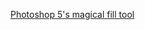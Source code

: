 ---
layout: post
wordpress_id: 531
wordpress_url: http://noesbueno.com/archives/531
date: '2010-03-25 14:57:55 -0500'
date_gmt: '2010-03-25 19:57:55 -0500'
body: |
  <p><a href="http://kottke.org/10/03/photoshop-5s-magical-fill-tool">Photoshop 5's magical fill tool</a></p>
---